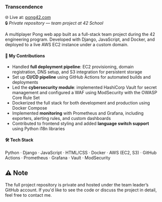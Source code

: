 ### Transcendence  
🌐 Live at: [pong42.com](https://pong42.com)  
🔒 *Private repository — team project at 42 School*

A multiplayer Pong web app built as a full-stack team project during the 42 engineering program. Developed with Django, JavaScript, and Docker, and deployed to a live AWS EC2 instance under a custom domain.

#### 🧠 My Contributions
- Handled **full deployment pipeline**: EC2 provisioning, domain registration, DNS setup, and S3 integration for persistent storage  
- Set up **CI/CD pipeline** using GitHub Actions for automated builds and deployments  
- Led the **cybersecurity module**: implemented HashiCorp Vault for secret management and configured a WAF using ModSecurity with the OWASP Core Rule Set  
- Dockerized the full stack for both development and production using Docker Compose  
- Implemented **monitoring** with Prometheus and Grafana, including exporters, alerting rules, and custom dashboards  
- Contributed to frontend styling and added **language switch support** using Python i18n libraries

#### 🛠 Tech Stack
Python · Django · JavaScript · HTML/CSS · Docker · AWS (EC2, S3) · GitHub Actions · Prometheus · Grafana · Vault · ModSecurity

## ⚠️ Note
The full project repository is private and hosted under the team leader’s GitHub account. If you'd like to see the code or discuss the project in detail, feel free to contact me.
